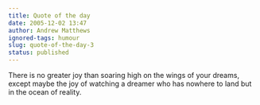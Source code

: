```yaml
---
title: Quote of the day
date: 2005-12-02 13:47
author: Andrew Matthews
ignored-tags: humour
slug: quote-of-the-day-3
status: published
---
```


There is no greater joy than soaring high on the wings of your dreams, except maybe the joy of watching a dreamer who has nowhere to land but in the ocean of reality.
